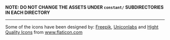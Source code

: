 **NOTE: DO NOT CHANGE THE ASSETS UNDER `constant/` SUBDIRECTORIES IN EACH DIRECTORY**

---
Some of the icons have been designed by: <a href="https://www.flaticon.com/authors/freepik" title="Freepik">Freepik</a>, <a href="https://www.flaticon.com/authors/uniconlabs" title="Uniconlabs">Uniconlabs</a> and <a href="https://www.flaticon.com/authors/hight-quality-icons" title="Hight Quality Icons">Hight Quality Icons</a> from <a href="https://www.flaticon.com/" title="Flaticon">www.flaticon.com</a>
